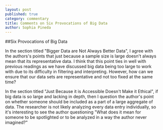 ```yaml
---
layout: post
published: true
category: commentary
title: Comments on Six Provocations of Big Data
author: Sophia Pineda
---
```

##Six Provocations of Big Data

In the section titled "Bigger Data are Not Always Better Data", I agree with the authors's points that just because a sample size is large doesn't always mean that its representative data. I think that this point ties in well with previous readings as we have discussed big data being too large to work with due to its difficulty in filtering and interpreting. However, how can we ensure that our data sets are representative and not too fixed at the same time? 

In the section titled "Just Because it is Accessible Doesn't Make it Ethical", if big data is so large and lacking in depth, then I question the author's point on whether someone should be included as a part of a large aggregate of data. The researcher is not likely analyzing every data entry individually, so it's interesting to see the author questioning "What does it mean for someone to be spotlighted or to be analyzed in a way the author never imagined?"